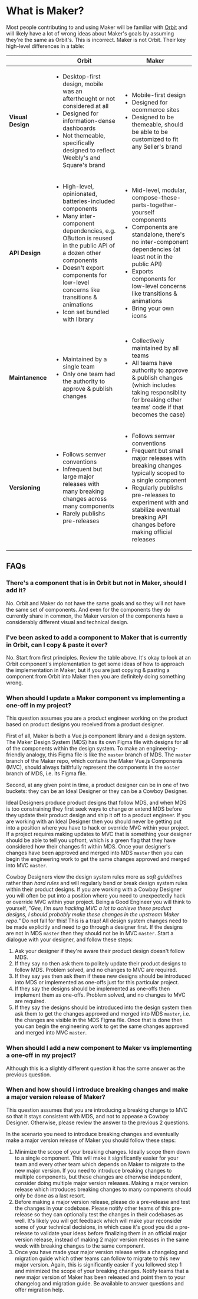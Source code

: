 # What is Maker?

Most people contributing to and using Maker will be familiar with [Orbit](https://github.com/square/orbit) and will likely have a lot of wrong ideas about Maker's goals by assuming they're the same as Orbit's. This is incorrect. Maker is not Orbit. Their key high-level differences in a table:

| | Orbit | Maker |
|-|-------|-------|
| **Visual Design** | <ul><li>Desktop-first design, mobile was an afterthought or not considered at all</li><li>Designed for information-dense dashboards</li><li>Not themeable, specifically designed to reflect Weebly's and Square's brand</li></ul> | <ul><li>Mobile-first design</li><li>Designed for ecommerce sites</li><li>Designed to be themeable, should be able to be customized to fit any Seller's brand</li></ul> |
| **API Design** | <ul><li>High-level, opinionated, batteries-included components</li><li>Many inter-component dependencies, e.g. OButton is reused in the public API of a dozen other components</li><li>Doesn't export components for low-level concerns like transitions & animations</li><li>Icon set bundled with library</li></ul> | <ul><li>Mid-level, modular, compose-these-parts-together-yourself components</li><li>Components are standalone, there's no inter-component dependencies (at least not in the public API)</li><li>Exports components for low-level concerns like transitions & animations</li><li>Bring your own icons</li></ul> |
| **Maintanence** | <ul><li>Maintained by a single team</li><li>Only one team had the authority to approve & publish changes</li></ul> | <ul><li>Collectively maintained by all teams</li><li>All teams have authority to approve & publish changes (which includes taking responsiblity for breaking other teams' code if that becomes the case)</li></ul> |
| **Versioning** | <ul><li>Follows semver conventions</li><li>Infrequent but large major releases with many breaking changes across many components</li><li>Rarely publishs pre-releases</li></ul> | <ul><li>Follows semver conventions</li><li>Frequent but small major releases with breaking changes typically scoped to a single component</li><li>Regularly publishs pre-releases to experiment with and stabilize eventual breaking API changes before making official releases</li></ul> |



## FAQs



### There's a component that is in Orbit but not in Maker, should I add it?

No. Orbit and Maker do not have the same goals and so they will not have the same set of components. And even for the components they do currently share in common, the Maker version of the components have a considerably different visual and technical design.



### I've been asked to add a component to Maker that is currently in Orbit, can I copy & paste it over?

No. Start from first principles. Review the table above. It's okay to look at an Orbit component's implementation to get some ideas of how to approach the implementation in Maker, but if you are just copying & pasting a component from Orbit into Maker then you are definitely doing something wrong.



### When should I update a Maker component vs implementing a one-off in my project?

This question assumes you are a product engineer working on the product based on product designs you received from a product designer.

First of all, Maker is both a Vue.js component library and a design system. The Maker Design System (MDS) has its own Figma file with designs for all of the components within the design system. To make an engineering-friendly analogy, this Figma file is like the `master` branch of MDS. The `master` branch of the Maker repo, which contains the Maker Vue.js Components (MVC), should always faithfully represent the components in the `master` branch of MDS, i.e. its Figma file.

Second, at any given point in time, a product designer can be in one of two buckets: they can be an Ideal Designer or they can be a Cowboy Designer.

Ideal Designers produce product designs that follow MDS, and when MDS is too constraining they first seek ways to change or extend MDS before they update their product design and ship it off to a product engineer. If you are working with an Ideal Designer then you should never be getting put into a position where you have to hack or override MVC within your project. If a project requires making updates to MVC that is something your designer should be able to tell you upfront, which is a green flag that they have considered how their changes fit within MDS. Once your designer's changes have been approved and merged into MDS `master` then you can begin the engineering work to get the same changes approved and merged into MVC `master`.

Cowboy Designers view the design system rules more as _soft guidelines_ rather than _hard rules_ and will regularly bend or break design system rules within their product designs. If you are working with a Cowboy Designer you will often be put into a position where you need to unexpectedly hack or override MVC within your project. Being a Good Engineer you will think to yourself, _"Gee, I'm sure hacking MVC a lot to achieve these product designs, I should probably make these changes in the upstream Maker repo."_ Do not fall for this! This is a trap! All design system changes need to be made explicitly and need to go through a designer first. If the designs are not in MDS `master` then they should not be in MVC `master`. Start a dialogue with your designer, and follow these steps:

1. Ask your designer if they're aware their product design doesn't follow MDS.
1. If they say no then ask them to politely update their product designs to follow MDS. Problem solved, and no changes to MVC are required.
1. If they say yes then ask them if these new designs should be introduced into MDS or implemented as one-offs just for this particular project.
1. If they say the designs should be implemented as one-offs then implement them as one-offs. Problem solved, and no changes to MVC are required.
1. If they say the designs should be introduced into the design system then ask them to get the changes approved and merged into MDS `master`, i.e. the changes are visible in the MDS Figma file. Once that is done then you can begin the engineering work to get the same changes approved and merged into MVC `master`.



### When should I add a new component to Maker vs implementing a one-off in my project?

Although this is a slightly different question it has the same answer as the previous question.


### When and how should I introduce breaking changes and make a major version release of Maker?

This question assumes that you are introducing a breaking change to MVC so that it stays consistent with MDS, and not to appease a Cowboy Designer. Otherwise, please review the answer to the previous 2 questions.

In the scenario you need to introduce breaking changes and eventually make a major version release of Maker you should follow these steps:

1. Minimize the scope of your breaking changes. Ideally scope them down to a single component. This will make it significantly easier for your team and every other team which depends on Maker to migrate to the new major version. If you need to introduce breaking changes to multiple components, but these changes are otherwise independent, consider doing multiple major version releases. Making a major version release which introduces breaking changes to many components should only be done as a last resort.
1. Before making a major version release, please do a pre-release and test the changes in your codebase. Please notify other teams of this pre-release so they can optionally test the changes in their codebases as well. It's likely you will get feedback which will make your reconsider some of your technical decisions, in which case it's good you did a pre-release to validate your ideas before finalizing them in an official major version release, instead of making 2 major version releases in the same week with breaking changes to the same component.
1. Once you have made your major version release write a changelog and migration guide which other teams can follow to migrate to this new major version. Again, this is significantly easier if you followed step 1 and minimized the scope of your breaking changes. Notify teams that a new major version of Maker has been released and point them to your changelog and migration guide. Be available to answer questions and offer migration help.
